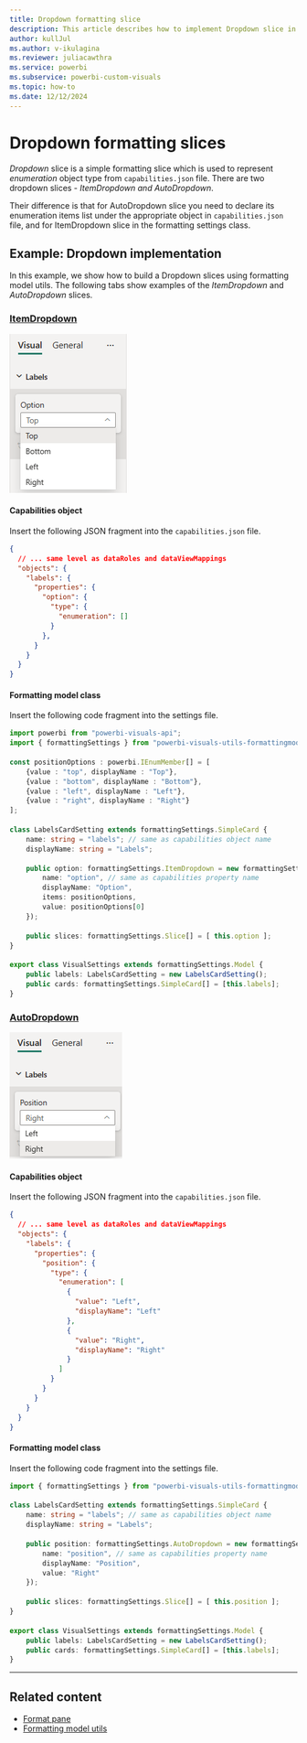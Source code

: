 ```yaml
---
title: Dropdown formatting slice
description: This article describes how to implement Dropdown slice in custom visuals using the formatting model utils
author: kullJul
ms.author: v-ikulagina
ms.reviewer: juliacawthra
ms.service: powerbi
ms.subservice: powerbi-custom-visuals
ms.topic: how-to
ms.date: 12/12/2024
---
```


# Dropdown formatting slices

*Dropdown* slice is a simple formatting slice which is used to represent *enumeration* object type from `capabilities.json` file.
There are two dropdown slices - **ItemDropdown* and *AutoDropdown**.

Their difference is that for AutoDropdown slice you need to declare its enumeration items list under the appropriate object in `capabilities.json` file, and for ItemDropdown slice in the formatting settings class.

## Example: Dropdown implementation

In this example, we show how to build a Dropdown slices using formatting model utils.
The following tabs show examples of the *ItemDropdown* and *AutoDropdown* slices.

### [ItemDropdown](#tab/itemdropdown)

![Screenshot of an ItemDropdown.](media/format-pane/item-dropdown.png)

#### Capabilities object

Insert the following JSON fragment into the `capabilities.json` file.

```json
{
  // ... same level as dataRoles and dataViewMappings
  "objects": {
    "labels": {
      "properties": {
        "option": {
          "type": {
            "enumeration": []
          }
        },
      }
    }
  }
}
```

#### Formatting model class

Insert the following code fragment into the settings file.

```typescript
import powerbi from "powerbi-visuals-api";
import { formattingSettings } from "powerbi-visuals-utils-formattingmodel";

const positionOptions : powerbi.IEnumMember[] = [
    {value : "top", displayName : "Top"}, 
    {value : "bottom", displayName : "Bottom"},
    {value : "left", displayName : "Left"}, 
    {value : "right", displayName : "Right"}
];

class LabelsCardSetting extends formattingSettings.SimpleCard {
    name: string = "labels"; // same as capabilities object name
    displayName: string = "Labels";

    public option: formattingSettings.ItemDropdown = new formattingSettings.ItemDropdown({
        name: "option", // same as capabilities property name
        displayName: "Option",
        items: positionOptions,
        value: positionOptions[0] 
    });

    public slices: formattingSettings.Slice[] = [ this.option ];
}

export class VisualSettings extends formattingSettings.Model {
    public labels: LabelsCardSetting = new LabelsCardSetting();
    public cards: formattingSettings.SimpleCard[] = [this.labels];
}
```

### [AutoDropdown](#tab/autodropdown)

![Screenshot of an AutoDropdown.](media/format-pane/auto-dropdown.png)

#### Capabilities object

Insert the following JSON fragment into the `capabilities.json` file.

```json
{
  // ... same level as dataRoles and dataViewMappings
  "objects": {
    "labels": {
      "properties": {
        "position": {
          "type": {
            "enumeration": [
              {
                "value": "Left",
                "displayName": "Left"
              },
              {
                "value": "Right",
                "displayName": "Right"
              }
            ]
          }
        }
      }
    }
  }
}
```

#### Formatting model class

Insert the following code fragment into the settings file.

```typescript
import { formattingSettings } from "powerbi-visuals-utils-formattingmodel";

class LabelsCardSetting extends formattingSettings.SimpleCard {
    name: string = "labels"; // same as capabilities object name
    displayName: string = "Labels";

    public position: formattingSettings.AutoDropdown = new formattingSettings.AutoDropdown({
        name: "position", // same as capabilities property name
        displayName: "Position",
        value: "Right"
    });

    public slices: formattingSettings.Slice[] = [ this.position ];
}

export class VisualSettings extends formattingSettings.Model {
    public labels: LabelsCardSetting = new LabelsCardSetting();
    public cards: formattingSettings.SimpleCard[] = [this.labels];
}
```

---

## Related content

* [Format pane](format-pane-general.md)
* [Formatting model utils](utils-formatting-model.md)
